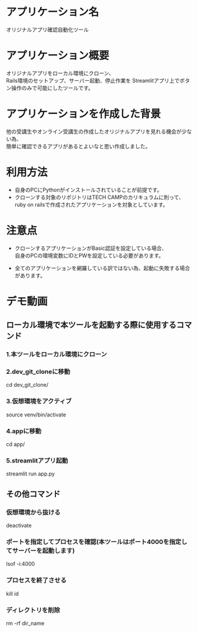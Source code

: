 # アプリケーション名
オリジナルアプリ確認自動化ツール

# アプリケーション概要
オリジナルアプリをローカル環境にクローン、  
Rails環境のセットアップ、サーバー起動、停止作業を
Streamlitアプリ上でボタン操作のみで可能にしたツールです。

# アプリケーションを作成した背景
他の受講生やオンライン受講生の作成したオリジナルアプリを見れる機会が少ない為、  
簡単に確認できるアプリがあるとよいなと思い作成しました。

# 利用方法
- 自身のPCにPythonがインストールされていることが前提です。  
- クローンする対象のリポジトリはTECH CAMPのカリキュラムに則って、  
ruby on railsで作成されたアプリケーションを対象としています。

# 注意点
- クローンするアプリケーションがBasic認証を設定している場合、  
自身のPCの環境変数にIDとPWを設定している必要があります。  

- 全てのアプリケーションを網羅している訳ではない為、起動に失敗する場合があります。

# デモ動画

## ローカル環境で本ツールを起動する際に使用するコマンド
### 1.本ツールをローカル環境にクローン

### 2.dev_git_cloneに移動
cd dev_git_clone/

### 3.仮想環境をアクティブ
source venv/bin/activate

### 4.appに移動
cd app/

### 5.streamlitアプリ起動
streamlit run app.py


## その他コマンド
### 仮想環境から抜ける
deactivate

### ポートを指定してプロセスを確認(本ツールはポート4000を指定してサーバーを起動します)
lsof -i:4000

### プロセスを終了させる
kill id

### ディレクトリを削除
rm -rf dir_name
